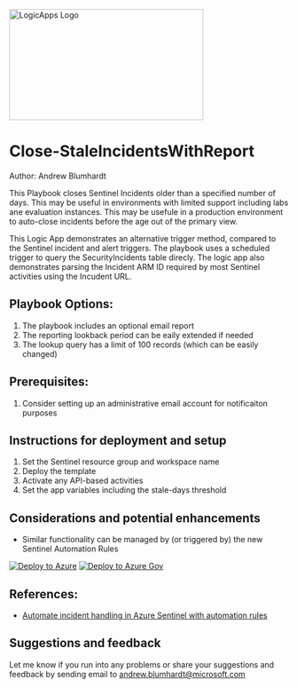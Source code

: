 <img src=https://github.com/Azure/Azure-Sentinel/blob/master/Playbooks/logic_app_logo.png alt="LogicApps Logo" width="350" height="200">

# Close-StaleIncidentsWithReport
Author: Andrew Blumhardt

This Playbook closes Sentinel Incidents older than a specified number of days. This may be useful in environments with limited support including labs ane evaluation instances. This may be usefule in a production environment to auto-close incidents before the age out of the primary view.

This Logic App demonstrates an alternative trigger method, compared to the Sentinel incident and alert triggers. The playbook uses a scheduled trigger to query the SecurityIncidents table direcly. The logic app also demonstrates parsing the Incident ARM ID required by most Sentinel activities using the Incudent URL.

## Playbook Options:
1. The playbook includes an optional email report
2. The reporting lookback period can be eaily extended if needed
3. The lookup query has a limit of 100 records (which can be easily changed)

## Prerequisites:
1. Consider setting up an administrative email account for notificaiton purposes

## Instructions for deployment and setup
1. Set the Sentinel resource group and workspace name
2. Deploy the template
3. Activate any API-based activities
4. Set the app variables including the stale-days threshold

## Considerations and potential enhancements
* Similar functionality can be managed by (or triggered by) the new Sentinel Automation Rules

[![Deploy to Azure](https://aka.ms/deploytoazurebutton)](https://portal.azure.com/#create/Microsoft.Template/uri/https%3A%2F%2Fgithub.com%2FAndrewBlumhardt%2FLogic-Apps%2Fblob%2FPlaybooks%2FPlaybooks%2FGet-BlobStorageCSVtoWatchlist%2Fazuredeploy.json)
[![Deploy to Azure Gov](https://aka.ms/deploytoazuregovbutton)](https://portal.azure.us/#create/Microsoft.Template/uri/https%3A%2F%2Fgithub.com%2FAndrewBlumhardt%2FLogic-Apps%2Fblob%2FPlaybooks%2FPlaybooks%2FGet-BlobStorageCSVtoWatchlist%2Fazuredeploy.json)

## References:
* <a href="https://docs.microsoft.com/en-us/azure/sentinel/automate-incident-handling-with-automation-rules" target="_blank">Automate incident handling in Azure Sentinel with automation rules</a>

## Suggestions and feedback
Let me know if you run into any problems or share your suggestions and feedback by sending email to andrew.blumhardt@microsoft.com
